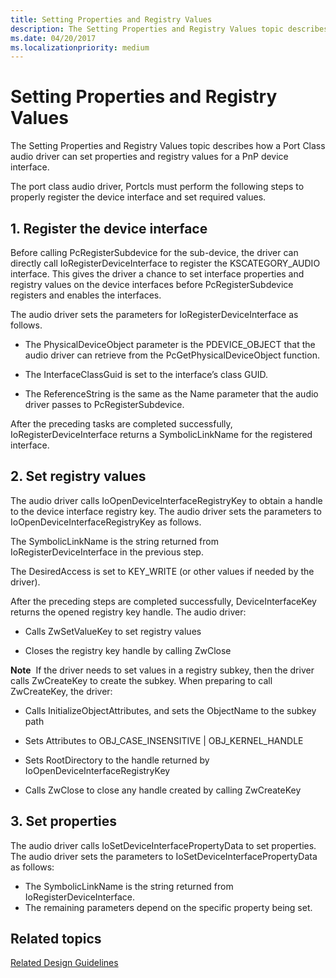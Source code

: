 ```yaml
---
title: Setting Properties and Registry Values
description: The Setting Properties and Registry Values topic describes how a Port Class audio driver can set properties and registry values for a PnP device interface.
ms.date: 04/20/2017
ms.localizationpriority: medium
---
```


# Setting Properties and Registry Values


The Setting Properties and Registry Values topic describes how a Port Class audio driver can set properties and registry values for a PnP device interface.

The port class audio driver, Portcls must perform the following steps to properly register the device interface and set required values.

## <span id="1._register_the_device_interface"></span><span id="1._REGISTER_THE_DEVICE_INTERFACE"></span>1. Register the device interface


Before calling PcRegisterSubdevice for the sub-device, the driver can directly call IoRegisterDeviceInterface to register the KSCATEGORY\_AUDIO interface. This gives the driver a chance to set interface properties and registry values on the device interfaces before PcRegisterSubdevice registers and enables the interfaces.

The audio driver sets the parameters for IoRegisterDeviceInterface as follows.

-   The PhysicalDeviceObject parameter is the PDEVICE\_OBJECT that the audio driver can retrieve from the PcGetPhysicalDeviceObject function.

-   The InterfaceClassGuid is set to the interface’s class GUID.

-   The ReferenceString is the same as the Name parameter that the audio driver passes to PcRegisterSubdevice.

After the preceding tasks are completed successfully, IoRegisterDeviceInterface returns a SymbolicLinkName for the registered interface.

## <span id="2._set_registry_values"></span><span id="2._SET_REGISTRY_VALUES"></span>2. Set registry values


The audio driver calls IoOpenDeviceInterfaceRegistryKey to obtain a handle to the device interface registry key. The audio driver sets the parameters to IoOpenDeviceInterfaceRegistryKey as follows.

The SymbolicLinkName is the string returned from IoRegisterDeviceInterface in the previous step.

The DesiredAccess is set to KEY\_WRITE (or other values if needed by the driver).

After the preceding steps are completed successfully, DeviceInterfaceKey returns the opened registry key handle. The audio driver:

-   Calls ZwSetValueKey to set registry values

-   Closes the registry key handle by calling ZwClose

**Note**  If the driver needs to set values in a registry subkey, then the driver calls ZwCreateKey to create the subkey. When preparing to call ZwCreateKey, the driver:
-   Calls InitializeObjectAttributes, and sets the ObjectName to the subkey path

-   Sets Attributes to OBJ\_CASE\_INSENSITIVE | OBJ\_KERNEL\_HANDLE

-   Sets RootDirectory to the handle returned by IoOpenDeviceInterfaceRegistryKey

-   Calls ZwClose to close any handle created by calling ZwCreateKey

 

## <span id="3._set_properties"></span><span id="3._SET_PROPERTIES"></span>3. Set properties


The audio driver calls IoSetDeviceInterfacePropertyData to set properties. The audio driver sets the parameters to IoSetDeviceInterfacePropertyData as follows: 
- The SymbolicLinkName is the string returned from IoRegisterDeviceInterface. 
- The remaining parameters depend on the specific property being set.

## <span id="related_topics"></span>Related topics
[Related Design Guidelines](related-design-guidelines.md)  



